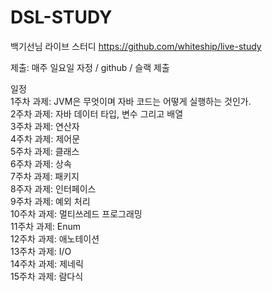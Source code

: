 # DSL-STUDY

백기선님 라이브 스터디 https://github.com/whiteship/live-study

제출: 매주 일요일 자정 / github / 슬랙 제출

일정 <br>
1주차 과제: JVM은 무엇이며 자바 코드는 어떻게 실행하는 것인가. <br>
2주차 과제: 자바 데이터 타입, 변수 그리고 배열<br>
3주차 과제: 연산자<br>
4주차 과제: 제어문<br>
5주차 과제: 클래스<br>
6주차 과제: 상속<br>
7주차 과제: 패키지<br>
8주자 과제: 인터페이스<br>
9주차 과제: 예외 처리<br>
10주차 과제: 멀티쓰레드 프로그래밍<br>
11주차 과제: Enum<br>
12주차 과제: 애노테이션<br>
13주차 과제: I/O<br>
14주차 과제: 제네릭<br>
15주차 과제: 람다식<br>
